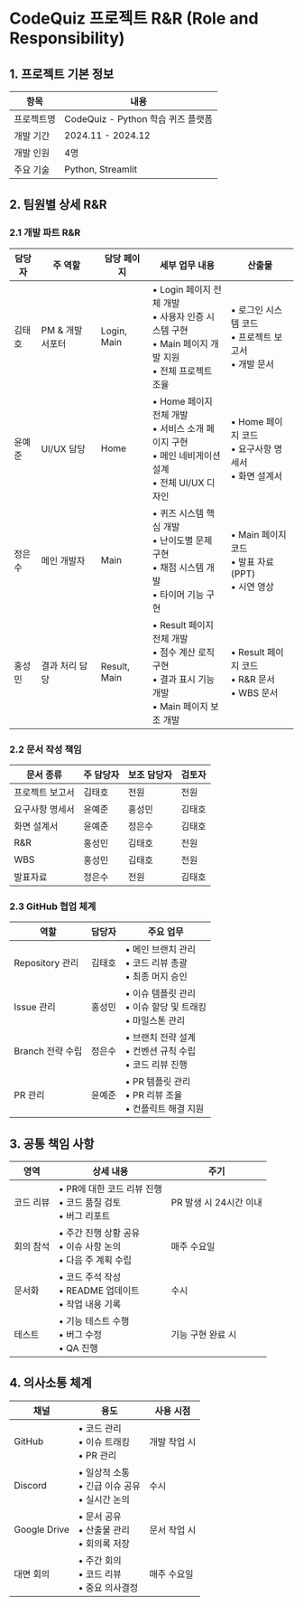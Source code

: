 # CodeQuiz 프로젝트 R&R (Role and Responsibility)

## 1. 프로젝트 기본 정보
| 항목 | 내용 |
|------|------|
| 프로젝트명 | CodeQuiz - Python 학습 퀴즈 플랫폼 |
| 개발 기간 | 2024.11 - 2024.12 |
| 개발 인원 | 4명 |
| 주요 기술 | Python, Streamlit |

## 2. 팀원별 상세 R&R

### 2.1 개발 파트 R&R
| 담당자 | 주 역할 | 담당 페이지 | 세부 업무 내용 | 산출물 |
|--------|---------|-------------|---------------|---------|
| 김태호 | PM & 개발 서포터 | Login, Main | • Login 페이지 전체 개발<br>• 사용자 인증 시스템 구현<br>• Main 페이지 개발 지원<br>• 전체 프로젝트 조율 | • 로그인 시스템 코드<br>• 프로젝트 보고서<br>• 개발 문서 |
| 윤예준 | UI/UX 담당 | Home | • Home 페이지 전체 개발<br>• 서비스 소개 페이지 구현<br>• 메인 네비게이션 설계<br>• 전체 UI/UX 디자인 | • Home 페이지 코드<br>• 요구사항 명세서<br>• 화면 설계서 |
| 정은수 | 메인 개발자 | Main | • 퀴즈 시스템 핵심 개발<br>• 난이도별 문제 구현<br>• 채점 시스템 개발<br>• 타이머 기능 구현 | • Main 페이지 코드<br>• 발표 자료(PPT)<br>• 시연 영상 |
| 홍성민 | 결과 처리 담당 | Result, Main | • Result 페이지 전체 개발<br>• 점수 계산 로직 구현<br>• 결과 표시 기능 개발<br>• Main 페이지 보조 개발 | • Result 페이지 코드<br>• R&R 문서<br>• WBS 문서 |

### 2.2 문서 작성 책임
| 문서 종류 | 주 담당자 | 보조 담당자 | 검토자 |
|-----------|-----------|-------------|---------|
| 프로젝트 보고서 | 김태호 | 전원 | 전원 |
| 요구사항 명세서 | 윤예준 | 홍성민 | 김태호 |
| 화면 설계서 | 윤예준 | 정은수 | 김태호 |
| R&R | 홍성민 | 김태호 | 전원 |
| WBS | 홍성민 | 김태호 | 전원 |
| 발표자료 | 정은수 | 전원 | 김태호 |

### 2.3 GitHub 협업 체계
| 역할 | 담당자 | 주요 업무 |
|------|---------|-----------|
| Repository 관리 | 김태호 | • 메인 브랜치 관리<br>• 코드 리뷰 총괄<br>• 최종 머지 승인 |
| Issue 관리 | 홍성민 | • 이슈 템플릿 관리<br>• 이슈 할당 및 트래킹<br>• 마일스톤 관리 |
| Branch 전략 수립 | 정은수 | • 브랜치 전략 설계<br>• 컨벤션 규칙 수립<br>• 코드 리뷰 진행 |
| PR 관리 | 윤예준 | • PR 템플릿 관리<br>• PR 리뷰 조율<br>• 컨플릭트 해결 지원 |

## 3. 공통 책임 사항
| 영역 | 상세 내용 | 주기 |
|------|-----------|------|
| 코드 리뷰 | • PR에 대한 코드 리뷰 진행<br>• 코드 품질 검토<br>• 버그 리포트 | PR 발생 시 24시간 이내 |
| 회의 참석 | • 주간 진행 상황 공유<br>• 이슈 사항 논의<br>• 다음 주 계획 수립 | 매주 수요일 |
| 문서화 | • 코드 주석 작성<br>• README 업데이트<br>• 작업 내용 기록 | 수시 |
| 테스트 | • 기능 테스트 수행<br>• 버그 수정<br>• QA 진행 | 기능 구현 완료 시 |

## 4. 의사소통 체계
| 채널 | 용도 | 사용 시점 |
|------|------|-----------|
| GitHub | • 코드 관리<br>• 이슈 트래킹<br>• PR 관리 | 개발 작업 시 |
| Discord | • 일상적 소통<br>• 긴급 이슈 공유<br>• 실시간 논의 | 수시 |
| Google Drive | • 문서 공유<br>• 산출물 관리<br>• 회의록 저장 | 문서 작업 시 |
| 대면 회의 | • 주간 회의<br>• 코드 리뷰<br>• 중요 의사결정 | 매주 수요일 |